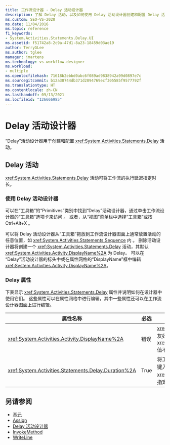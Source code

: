 ```yaml
---
title: 工作流设计器 - Delay 活动设计器
description: 了解 Delay 活动，以及如何使用 Delay 活动设计器创建和配置 Delay 活动。
ms.custom: SEO-VS-2020
ms.date: 11/04/2016
ms.topic: reference
f1_keywords:
- System.Activities.Statements.Delay.UI
ms.assetid: f51742a8-2c9a-47d1-8a23-18459d03ae19
author: TerryGLee
ms.author: tglee
manager: jmartens
ms.technology: vs-workflow-designer
ms.workload:
- multiple
ms.openlocfilehash: 71618b2ebbd0abc6f089ad9838942a99d0897e7c
ms.sourcegitcommit: b12a38744db371d2894769ecf305585f9577792f
ms.translationtype: HT
ms.contentlocale: zh-CN
ms.lasthandoff: 09/13/2021
ms.locfileid: "126666985"
---
```

# <a name="delay-activity-designer"></a>Delay 活动设计器

“Delay”活动设计器用于创建和配置 <xref:System.Activities.Statements.Delay> 活动。

## <a name="the-delay-activity"></a>Delay 活动

<xref:System.Activities.Statements.Delay> 活动可将工作流的执行延迟指定时长。

### <a name="use-the-delay-activity-designer"></a>使用 Delay 活动设计器

可以在“工具箱”的“Primitives”类别中找到“Delay”活动设计器，通过单击工作流设计器的“工具箱”选项卡来访问   。 或者，从“视图”菜单栏中选择“工具箱”或按 Ctrl+Alt+X    。

可以将 Delay 活动设计器从“工具箱”拖放到工作流设计器图面上通常放置活动的任意位置，如 <xref:System.Activities.Statements.Sequence> 内 。 删除活动设计器将创建一个 <xref:System.Activities.Statements.Delay> 活动，其默认 <xref:System.Activities.Activity.DisplayName%2A> 为 Delay。 可以在 “Delay”活动设计器的标头中或在属性网格的“DisplayName”框中编辑 <xref:System.Activities.Activity.DisplayName%2A>。

### <a name="the-delay-properties"></a>Delay 属性

下表显示 <xref:System.Activities.Statements.Delay> 属性并说明如何在设计器中使用它们。 这些属性可以在属性网格中进行编辑，其中一些属性还可以在工作流设计器图面上进行编辑。

|属性名称|必选|使用情况|
|-|--------------|-|
|<xref:System.Activities.Activity.DisplayName%2A>|错误|<xref:System.Activities.Statements.Delay> 活动的友好名称。 默认值为 Delay。 虽然 <xref:System.Activities.Activity.DisplayName%2A> 值不是绝对必需的，但最好使用该属性值。|
|<xref:System.Activities.Statements.Delay.Duration%2A>|True|将工作流延迟的时长。 此属性在属性网格中设置。 键入 00:00:00 格式的文本 <xref:System.TimeSpan> 或 Visual Basic 表达式来指定时长。|

## <a name="see-also"></a>另请参阅

- [基元](../workflow-designer/primitives-activity-designers.md)
- [Assign](../workflow-designer/assign-activity-designer.md)
- [Delay 活动设计器](../workflow-designer/delay-activity-designer.md)
- [InvokeMethod](../workflow-designer/invokemethod-activity-designer.md)
- [WriteLine](../workflow-designer/writeline-activity-designer.md)